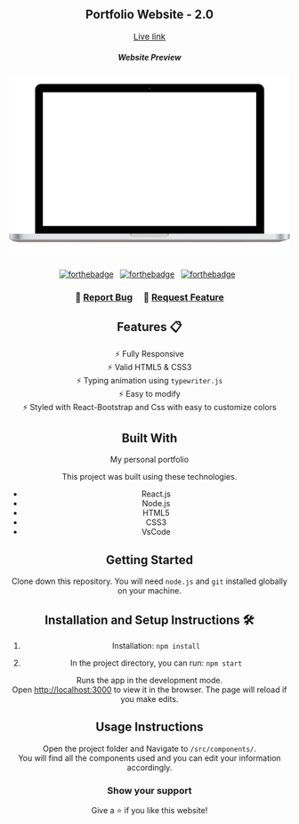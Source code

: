 <div align="center">

<h2>
  Portfolio Website - 2.0
</h2>

<a href="https://kishorepushkal.netlify.app/" target="_blank" style="font-size:15px">Live link</a>

</div>

<div align="center">
  <h5>Website Preview</h5>
  <img alt="Demo" src="./src/components/images/macpro.png" />
</div>

<br/>

<dic align="center">

[![forthebadge](https://forthebadge.com/images/badges/built-with-love.svg)](https://forthebadge.com) &nbsp;
[![forthebadge](https://forthebadge.com/images/badges/made-with-javascript.svg)](https://forthebadge.com) &nbsp;
[![forthebadge](https://forthebadge.com/images/badges/open-source.svg)](https://forthebadge.com) &nbsp;

</div>

<h3 align="center">
    🔹
    <a href="https://github.com/pushkalkishore/portfolio-2.0/issues">Report Bug</a> &nbsp; &nbsp;
    🔹
    <a href="https://github.com/pushkalkishore/portfolio-2.0/issues">Request Feature</a>
</h3>

## Features 📋

⚡️ Fully Responsive\
⚡️ Valid HTML5 & CSS3\
⚡️ Typing animation using `typewriter.js`\
⚡️ Easy to modify\
⚡️ Styled with React-Bootstrap and Css with easy to customize colors

## Built With

My personal portfolio

This project was built using these technologies.

- React.js
- Node.js
- HTML5
- CSS3
- VsCode

## Getting Started

Clone down this repository. You will need `node.js` and `git` installed globally on your machine.

## Installation and Setup Instructions 🛠

1. Installation: `npm install`

2. In the project directory, you can run: `npm start`

Runs the app in the development mode.\
Open [http://localhost:3000](http://localhost:3000) to view it in the browser.
The page will reload if you make edits.

## Usage Instructions

Open the project folder and Navigate to `/src/components/`. <br/>
You will find all the components used and you can edit your information accordingly.

### Show your support

Give a ⭐ if you like this website!

